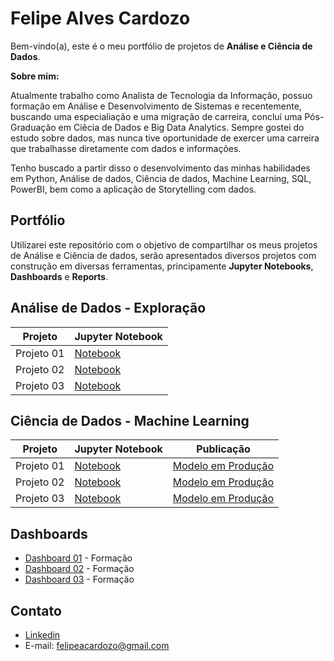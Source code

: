 # **Felipe Alves Cardozo**
 Bem-vindo(a), este é o meu portfólio de projetos de **Análise e Ciência de Dados**.
 
**Sobre mim:**
 
Atualmente trabalho como Analista de Tecnologia da Informação, possuo formação em Análise e Desenvolvimento de Sistemas e recentemente, buscando uma especialiação e uma migração de carreira, concluí uma Pós-Graduação em Ciêcia de Dados e Big Data Analytics. Sempre gostei do estudo sobre dados, mas nunca tive oportunidade de exercer uma carreira que trabalhasse diretamente com dados e informações.

Tenho buscado a partir disso o desenvolvimento das minhas habilidades em Python, Análise de dados, Ciência de dados, Machine Learning, SQL, PowerBI, bem como a aplicação de Storytelling com dados.

## **Portfólio**
Utilizarei este repositório com o objetivo de compartilhar os meus projetos de Análise e Ciência de dados, serão apresentados diversos projetos com construção em diversas ferramentas, principamente **Jupyter Notebooks**, **Dashboards** e **Reports**.

## **Análise de Dados - Exploração**

Projeto | Jupyter Notebook
---|---|
Projeto 01 | [Notebook](https://github.com/felipeacardozo/Projetos-Data-Science)
Projeto 02 | [Notebook](https://github.com/felipeacardozo/Projetos-Data-Science)
Projeto 03 | [Notebook](https://github.com/felipeacardozo/Projetos-Data-Science)

## **Ciência de Dados - Machine Learning**

Projeto | Jupyter Notebook | Publicação
---|---|---|
Projeto 01 | [Notebook](https://github.com/felipeacardozo/Projetos-Data-Science) | [Modelo em Produção](https://github.com/felipeacardozo/Projetos-Data-Science) 
Projeto 02 | [Notebook](https://github.com/felipeacardozo/Projetos-Data-Science) | [Modelo em Produção](https://github.com/felipeacardozo/Projetos-Data-Science) 
Projeto 03 | [Notebook](https://github.com/felipeacardozo/Projetos-Data-Science) | [Modelo em Produção](https://github.com/felipeacardozo/Projetos-Data-Science) 

## **Dashboards**

* [Dashboard 01](https://github.com/felipeacardozo/Projetos-Data-Science) - Formação 
* [Dashboard 02](https://github.com/felipeacardozo/Projetos-Data-Science) - Formação 
* [Dashboard 03](https://github.com/felipeacardozo/Projetos-Data-Science) - Formação 

## **Contato**

* [Linkedin](https://www.linkedin.com/in/felipe-alves-cardozo/)
* E-mail: felipeacardozo@gmail.com
